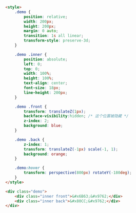 <style>
.markdown-section iframe[data-id="0"] {
    height: 300px;
}
</style>

[](../../_iframe/labs/3D翻面-0.html ':include data-id=0')

<!-- run -->
```html

<style>
	.demo {
		position: relative;
		width: 200px;
		height: 200px;
		margin: 0 auto;
		transition: 1s all linear;
		transform-style: preserve-3d;
	}

	.demo .inner {
		position: absolute;
		left: 0;
		top: 0;
		width: 100%;
		height: 100%;
		text-align: center;
		font-size: 18px;
		line-height: 200px;
	}

	.demo .front {
		transform: translateZ(1px);
		backface-visibility:hidden; /* 这个位置被隐藏 */
		z-index: 2;
		background: blue;
	} 

	.demo .back {
		z-index: 1;
		transform: translateZ(-1px) scale(-1, 1);
		background: orange;
	} 

	.demo:hover {
		transform: perspective(800px) rotateY(-180deg);
	}
</style>

<div class="demo">
	<div class="inner front">&#x6B63;&#x9762;</div>
	<div class="inner back">&#x80CC;&#x9762;</div>
</div>
```